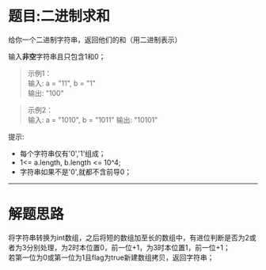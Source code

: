 # 题目:二进制求和
给你一个二进制字符串，返回他们的和（用二进制表示）

输入**非空**字符串且只包含1和0；

>示例1：  
输入: a = "11", b = "1"  
输出: "100"  

>示例2：  
输入: a = "1010", b = "1011"
输出: "10101"

提示:  
+ 每个字符串仅有'0','1'组成；
+ 1<= a.length, b.length <= 10^4;
+ 字符串如果不是'0',就都不含前导0；

----
# 解题思路
将字符串转换为int数组，之后将短的数组加至长的数组中，有进位判断是否为2或者为3分别处理，为2时本位置0，前一位+1，为3时本位置1，前一位+1；  
若第一位为0或第一位为1且flag为true新建数组拷贝，返回字符串；